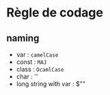 # Règle de codage

## naming
- var : `camelCase`
- const : `MAJ`
- class : `OcamlCase`
- char : ''
- long string with var : $""